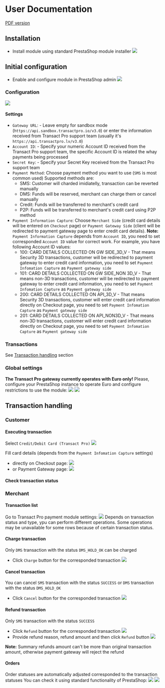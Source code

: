 # User Documentation

[PDF version](./gw3-prestashop-plugin.pdf)

## Installation
- Install module using standard PrestaShop module installer
![](./images/install-01.png)

## Initial configuration
- Enable and configure module in PrestaShop admin 
![](./images/config-01.png)

### Configuration
![](./images/settings-01.png)

#### Settings
- `Gateway URL`: - Leave empty for sandbox mode (`https://api.sandbox.transactpro.io/v3.0`) or enter the information received from Transact Pro support team (usually it's `https://api.transactpro.lv/v3.0`)
- `Account ID`: - Specify your numeric Account ID received from the Transact Pro support team, the specific Account ID is related the whay payments being processed
- `Secret Key`: - Specify your Secret Key received from the Transact Pro support team 
- `Payment Method`: Choose payment method you want to use (`SMS` is most common used)
  Supported methods are:
    - SMS: Customer will charded imidiatelly, transaction can be reverted manually
    - DMS: Funds will be reserved, merchant can charge them or cancel manually
    - Credit: Funds will be transferred to merchant's credit card
    - P2P: Funds will be transferred to merchant's credit card using P2P method
- `Payment Information Capture`: Choose `Merchant Side` (credit card details will be entered on `Checkout` page) or `Payment Gateway Side` (client will be redirected to payment gateway page to enter credit card details). 
  **Note:** `Payment Information Capture` depends from `Account ID`, you need to set corresponded `Account ID` value for correct work.
  For example, you have following Account ID values:
    - 100: CARD DETAILS COLLECTED ON GW SIDE_3D_V     - That means Security 3D transactions, customer will be redirected to payment gateway to enter credit card information, you need to set `Payment Infomation Capture` as `Payment gateway side` 
    - 101: CARD DETAILS COLLECTED ON GW SIDE_NON 3D_V - That means non-3D transactions, customer will be redirected to payment gateway to enter credit card information, you need to set `Payment Infomation Capture` as `Payment gateway side` 
    - 200: CARD DETAILS COLLECTED ON API_3D_V         - That means Security 3D transactions, customer will enter credit card information directly on Checkout page, you need to set `Payment Infomation Capture` as `Payment gateway side` 
    - 201: CARD DETAILS COLLECTED ON API_NON3D_V      - That means non-3D transactions, customer will enter credit card information directly on Checkout page, you need to set `Payment Infomation Capture` as `Payment gateway side` 

### Transactions
See [Transaction handling](#transactions) section

### Global settings
**The Transact Pro gateway currently operates with Euro only!**
Please, configure your PrestaShop instance to operate Euro and configure restrictions to use the module:
![](./images/config-02.png)
![](./images/config-03.png)
                                               
## Transaction handling

### Customer
#### Executing transaction
Select `Credit/Debit Card (Transact Pro)` 
![](./images/customer-01.png)

Fill card details (depends from the `Payment Infomation Capture` settings)
- directly on Checkout page:
![](./images/customer-02.png)
- or Payment Gateway page:
![](./images/customer-03.png)


#### Check transaction status

### Merchant

#### Transaction list
Go to Transact Pro payment module settings:
![](./images/settings-01.png)
Depends on transaction status and type, ypu can perform different operations. Some operations may be unavailable 
for some rows because of certain transaction status.

#### Charge transaction
Only `DMS` transaction with the status `DMS_HOLD_OK` can be charged
- Click `Charge` button for the corresponded transaction
  ![](./images/charge.png)

#### Cancel transaction
You can cancel `SMS` transaction with the status `SUCCESS` or `DMS` transaction with the status `DMS_HOLD_OK`
- Click `Cancel` button for the corresponded transaction
  ![](./images/cancel.png)


#### Refund transaction
Only `SMS` transaction with the status `SUCCESS` 
- Click `Refund` button for the corresponded transaction
  ![](./images/refund-01.png)
- Provide refund reason, refund amount and then click `Refund` button
  ![](./images/refund-02.png)

**Note:** Summary refunds amount can't be more than original transaction amount, otherwise payment gateway will reject the refund

#### Orders
Order statuses are automatically adjusted corresponded to the transaction statuses
You can check it using standard functionality of PrestaShop:
![](./images/orders-01.png)
![](./images/orders-02.png)
 



